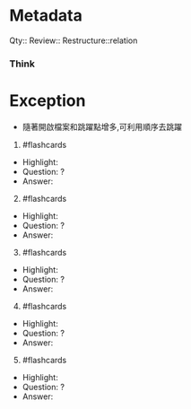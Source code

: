 # Metadata
Qty::
Review::
Restructure::relation

### Think

# Exception

- 隨著開啟檔案和跳躍點增多,可利用順序去跳躍

1. #flashcards 
- Highlight:
- Question:
?
- Answer:

2. #flashcards 
- Highlight:
- Question:
?
- Answer:

3. #flashcards 
- Highlight:
- Question:
?
- Answer:

4. #flashcards 
- Highlight:
- Question:
?
- Answer:

5. #flashcards 
- Highlight:
- Question:
?
- Answer: